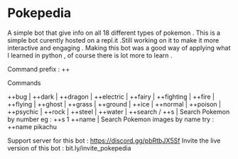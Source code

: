 # Pokepedia
A simple bot that give info on all 18 different types of pokemon . This is a simple bot curently hosted on a repl.it .Still working on it to make it more interactive and engaging .
Making this bot was a good way of applying what I learned in python , of course there is lot more to learn .

Command prefix : ++

Commands

++bug |
++dark  |
++dragon |
++electric |
++fairy |
++fighting |
++fire |
++flying |
++ghost |
++grass |
++ground |
++ice |
++normal |
++poison |
++psychic |
++rock |
++steel |
++water |
++search / ++s |
Search Pokemon by number eg : ++s 1
++name |
Search Pokemon images by name try : ++name pikachu

Support server for this bot : https://discord.gg/pbRtbJX5Sf
Invite the live version of this bot : bit.ly/invite_pokepedia
